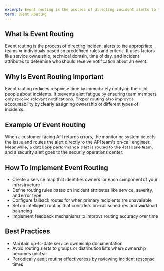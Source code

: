 ```yaml
---
excerpt: Event routing is the process of directing incident alerts to the appropriate teams or individuals based on predefined rules and criteria.
term: Event Routing
---
```

## What Is Event Routing

Event routing is the process of directing incident alerts to the appropriate teams or individuals based on predefined rules and criteria. It uses factors like service ownership, technical domain, time of day, and incident attributes to determine who should receive notification about an event.

## Why Is Event Routing Important

Event routing reduces response time by immediately notifying the right people about incidents. It prevents alert fatigue by ensuring team members only receive relevant notifications. Proper routing also improves accountability by clearly assigning ownership of different types of incidents.

## Example Of Event Routing

When a customer-facing API returns errors, the monitoring system detects the issue and routes the alert directly to the API team's on-call engineer. Meanwhile, a database performance alert is routed to the database team, and a security alert goes to the security operations center.

## How To Implement Event Routing

- Create a service map that identifies owners for each component of your infrastructure
- Define routing rules based on incident attributes like service, severity, and error type
- Configure fallback routes for when primary recipients are unavailable
- Set up intelligent routing that considers on-call schedules and workload balancing
- Implement feedback mechanisms to improve routing accuracy over time

## Best Practices

- Maintain up-to-date service ownership documentation
- Avoid routing alerts to groups or distribution lists where ownership becomes unclear
- Periodically audit routing effectiveness by reviewing incident response times